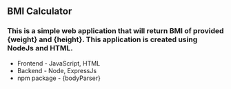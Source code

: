 ## BMI Calculator
### This is a simple web application that will return BMI of provided {weight} and {height}. This application is created using NodeJs and HTML.
* Frontend - JavaScript, HTML
* Backend - Node, ExpressJs
* npm package - {bodyParser}
# 